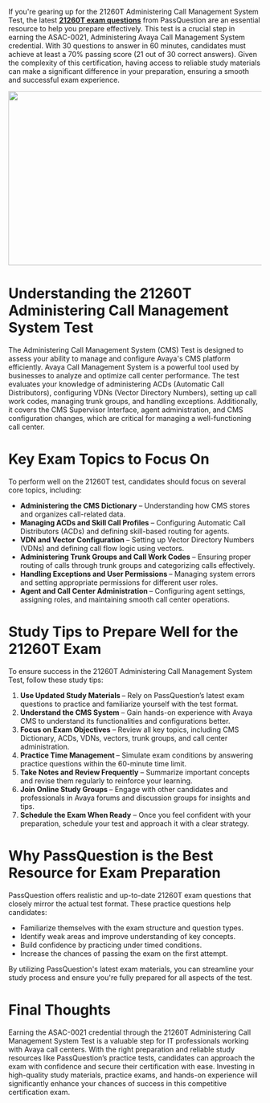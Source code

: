 <p>If you&#39;re gearing up for the 21260T Administering Call Management System Test, the latest <strong><a href="https://www.passquestion.com/21260t.html">21260T exam questions</a></strong> from PassQuestion are an essential resource to help you prepare effectively. This test is a crucial step in earning the ASAC-0021, Administering Avaya Call Management System credential. With 30 questions to answer in 60 minutes, candidates must achieve at least a 70% passing score (21 out of 30 correct answers). Given the complexity of this certification, having access to reliable study materials can make a significant difference in your preparation, ensuring a smooth and successful exam experience.</p>

<p><img alt="" src="https://www.passquestion.com/uploads/pqcom/images/20250206/0ed5ef08c7bafd65994f1a094bcf641d.png" style="height:347px; width:618px" /></p>

<h1>Understanding the 21260T Administering Call Management System Test</h1>

<p>The Administering Call Management System (CMS) Test is designed to assess your ability to manage and configure Avaya&#39;s CMS platform efficiently. Avaya Call Management System is a powerful tool used by businesses to analyze and optimize call center performance. The test evaluates your knowledge of administering ACDs (Automatic Call Distributors), configuring VDNs (Vector Directory Numbers), setting up call work codes, managing trunk groups, and handling exceptions. Additionally, it covers the CMS Supervisor Interface, agent administration, and CMS configuration changes, which are critical for managing a well-functioning call center.</p>

<h1>Key Exam Topics to Focus On</h1>

<p>To perform well on the 21260T test, candidates should focus on several core topics, including:</p>

<ul>
	<li><strong>Administering the CMS Dictionary</strong> &ndash; Understanding how CMS stores and organizes call-related data.</li>
	<li><strong>Managing ACDs and Skill Call Profiles</strong> &ndash; Configuring Automatic Call Distributors (ACDs) and defining skill-based routing for agents.</li>
	<li><strong>VDN and Vector Configuration</strong> &ndash; Setting up Vector Directory Numbers (VDNs) and defining call flow logic using vectors.</li>
	<li><strong>Administering Trunk Groups and Call Work Codes</strong> &ndash; Ensuring proper routing of calls through trunk groups and categorizing calls effectively.</li>
	<li><strong>Handling Exceptions and User Permissions </strong>&ndash; Managing system errors and setting appropriate permissions for different user roles.</li>
	<li><strong>Agent and Call Center Administration </strong>&ndash; Configuring agent settings, assigning roles, and maintaining smooth call center operations.</li>
</ul>

<h1>Study Tips to Prepare Well for the 21260T Exam</h1>

<p>To ensure success in the 21260T Administering Call Management System Test, follow these study tips:</p>

<ol>
	<li><strong>Use Updated Study Materials </strong>&ndash; Rely on PassQuestion&rsquo;s latest exam questions to practice and familiarize yourself with the test format.</li>
	<li><strong>Understand the CMS System</strong> &ndash; Gain hands-on experience with Avaya CMS to understand its functionalities and configurations better.</li>
	<li><strong>Focus on Exam Objectives</strong> &ndash; Review all key topics, including CMS Dictionary, ACDs, VDNs, vectors, trunk groups, and call center administration.</li>
	<li><strong>Practice Time Management </strong>&ndash; Simulate exam conditions by answering practice questions within the 60-minute time limit.</li>
	<li><strong>Take Notes and Review Frequently</strong> &ndash; Summarize important concepts and revise them regularly to reinforce your learning.</li>
	<li><strong>Join Online Study Groups </strong>&ndash; Engage with other candidates and professionals in Avaya forums and discussion groups for insights and tips.</li>
	<li><strong>Schedule the Exam When Ready</strong> &ndash; Once you feel confident with your preparation, schedule your test and approach it with a clear strategy.</li>
</ol>

<h1>Why PassQuestion is the Best Resource for Exam Preparation</h1>

<p>PassQuestion offers realistic and up-to-date 21260T exam questions that closely mirror the actual test format. These practice questions help candidates:</p>

<ul>
	<li>Familiarize themselves with the exam structure and question types.</li>
	<li>Identify weak areas and improve understanding of key concepts.</li>
	<li>Build confidence by practicing under timed conditions.</li>
	<li>Increase the chances of passing the exam on the first attempt.</li>
</ul>

<p>By utilizing PassQuestion&#39;s latest exam materials, you can streamline your study process and ensure you&#39;re fully prepared for all aspects of the test.</p>

<h1>Final Thoughts</h1>

<p>Earning the ASAC-0021 credential through the 21260T Administering Call Management System Test is a valuable step for IT professionals working with Avaya call centers. With the right preparation and reliable study resources like PassQuestion&rsquo;s practice tests, candidates can approach the exam with confidence and secure their certification with ease. Investing in high-quality study materials, practice exams, and hands-on experience will significantly enhance your chances of success in this competitive certification exam.&nbsp;</p>
